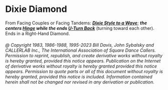 
# Dixie Diamond

From Facing Couples or Facing Tandems: 
***[Dixie Style to a Wave](../ms/dixie_style.md)***; 
***the centers [Hinge](../ms/hinge.md) while the ends
[U-Turn Back](../b1/turn_back.md)***
(turning toward each other). Ends in a Right-Hand Diamond.

###### @ Copyright 1983, 1986-1988, 1995-2023 Bill Davis, John Sybalsky and CALLERLAB Inc., The International Association of Square Dance Callers. Permission to reprint, republish, and create derivative works without royalty is hereby granted, provided this notice appears. Publication on the Internet of derivative works without royalty is hereby granted provided this notice appears. Permission to quote parts or all of this document without royalty is hereby granted, provided this notice is included. Information contained herein shall not be changed nor revised in any derivation or publication.
